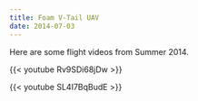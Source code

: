 ```yaml
---
title: Foam V-Tail UAV
date: 2014-07-03
---
```


Here are some flight videos from Summer 2014.

{{< youtube Rv9SDi68jDw >}}

{{< youtube SL4I7BqBudE >}}
